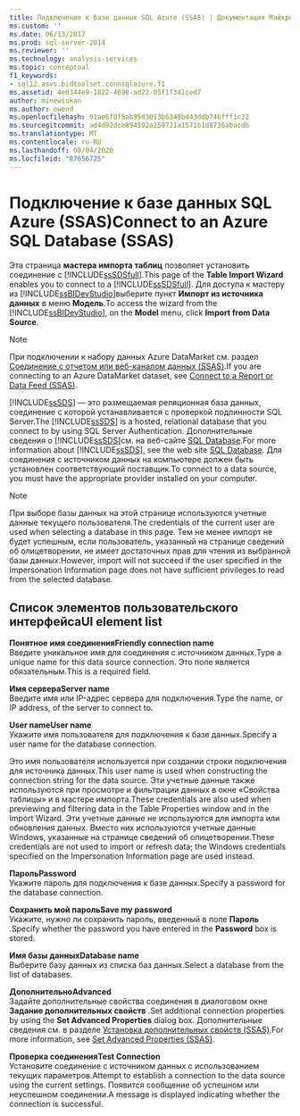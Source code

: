 ```yaml
---
title: Подключение к базе данных SQL Azure (SSAS) | Документация Майкрософт
ms.custom: ''
ms.date: 06/13/2017
ms.prod: sql-server-2014
ms.reviewer: ''
ms.technology: analysis-services
ms.topic: conceptual
f1_keywords:
- sql12.asvs.bidtoolset.connsqlazure.f1
ms.assetid: 4e0344e9-1822-4698-ad22-05f1f341ced7
author: minewiskan
ms.author: owend
ms.openlocfilehash: 91ae6f0f5ab95d3013b6348bd43ddb746fff1c22
ms.sourcegitcommit: ad4d92dce894592a259721a1571b1d8736abacdb
ms.translationtype: MT
ms.contentlocale: ru-RU
ms.lasthandoff: 08/04/2020
ms.locfileid: "87656725"
---
```

# <a name="connect-to-an-azure-sql-database-ssas"></a><span data-ttu-id="0595e-102">Подключение к базе данных SQL Azure (SSAS)</span><span class="sxs-lookup"><span data-stu-id="0595e-102">Connect to an Azure SQL Database (SSAS)</span></span>
  <span data-ttu-id="0595e-103">Эта страница **мастера импорта таблиц** позволяет установить соединение с [!INCLUDE[ssSDSfull](../includes/sssdsfull-md.md)].</span><span class="sxs-lookup"><span data-stu-id="0595e-103">This page of the **Table Import Wizard** enables you to connect to a [!INCLUDE[ssSDSfull](../includes/sssdsfull-md.md)].</span></span> <span data-ttu-id="0595e-104">Для доступа к мастеру из [!INCLUDE[ssBIDevStudio](../includes/ssbidevstudio-md.md)]выберите пункт **Импорт из источника данных** в меню **Модель**.</span><span class="sxs-lookup"><span data-stu-id="0595e-104">To access the wizard from the [!INCLUDE[ssBIDevStudio](../includes/ssbidevstudio-md.md)], on the **Model** menu, click **Import from Data Source**.</span></span>  
  
> [!NOTE]  
>  <span data-ttu-id="0595e-105">При подключении к набору данных Azure DataMarket см. раздел [Соединение с отчетом или веб-каналом данных (SSAS)](connect-to-a-report-or-data-feed-ssas.md).</span><span class="sxs-lookup"><span data-stu-id="0595e-105">If you are connecting to an Azure DataMarket dataset, see [Connect to a Report or Data Feed &#40;SSAS&#41;](connect-to-a-report-or-data-feed-ssas.md).</span></span>  
  
 <span data-ttu-id="0595e-106">[!INCLUDE[ssSDS](../includes/sssds-md.md)] — это размещаемая реляционная база данных, соединение с которой устанавливается с проверкой подлинности SQL Server.</span><span class="sxs-lookup"><span data-stu-id="0595e-106">The [!INCLUDE[ssSDS](../includes/sssds-md.md)] is a hosted, relational database that you connect to by using SQL Server Authentication.</span></span> <span data-ttu-id="0595e-107">Дополнительные сведения о [!INCLUDE[ssSDS](../includes/sssds-md.md)]см. на веб-сайте [SQL Database](https://go.microsoft.com/fwlink/?LinkID=157856).</span><span class="sxs-lookup"><span data-stu-id="0595e-107">For more information about [!INCLUDE[ssSDS](../includes/sssds-md.md)], see the web site [SQL Database](https://go.microsoft.com/fwlink/?LinkID=157856).</span></span> <span data-ttu-id="0595e-108">Для соединения с источником данных на компьютере должен быть установлен соответствующий поставщик.</span><span class="sxs-lookup"><span data-stu-id="0595e-108">To connect to a data source, you must have the appropriate provider installed on your computer.</span></span>  
  
> [!NOTE]  
>  <span data-ttu-id="0595e-109">При выборе базы данных на этой странице используются учетные данные текущего пользователя.</span><span class="sxs-lookup"><span data-stu-id="0595e-109">The credentials of the current user are used when selecting a database in this page.</span></span> <span data-ttu-id="0595e-110">Тем не менее импорт не будет успешным, если пользователь, указанный на странице сведений об олицетворении, не имеет достаточных прав для чтения из выбранной базы данных.</span><span class="sxs-lookup"><span data-stu-id="0595e-110">However, import will not succeed if the user specified in the Impersonation Information page does not have sufficient privileges to read from the selected database.</span></span>  
  
## <a name="ui-element-list"></a><span data-ttu-id="0595e-111">Список элементов пользовательского интерфейса</span><span class="sxs-lookup"><span data-stu-id="0595e-111">UI element list</span></span>  
 <span data-ttu-id="0595e-112">**Понятное имя соединения**</span><span class="sxs-lookup"><span data-stu-id="0595e-112">**Friendly connection name**</span></span>  
 <span data-ttu-id="0595e-113">Введите уникальное имя для соединения с источником данных.</span><span class="sxs-lookup"><span data-stu-id="0595e-113">Type a unique name for this data source connection.</span></span> <span data-ttu-id="0595e-114">Это поле является обязательным.</span><span class="sxs-lookup"><span data-stu-id="0595e-114">This is a required field.</span></span>  
  
 <span data-ttu-id="0595e-115">**Имя сервера**</span><span class="sxs-lookup"><span data-stu-id="0595e-115">**Server name**</span></span>  
 <span data-ttu-id="0595e-116">Введите имя или IP-адрес сервера для подключения.</span><span class="sxs-lookup"><span data-stu-id="0595e-116">Type the name, or IP address, of the server to connect to.</span></span>  
  
 <span data-ttu-id="0595e-117">**User name**</span><span class="sxs-lookup"><span data-stu-id="0595e-117">**User name**</span></span>  
 <span data-ttu-id="0595e-118">Укажите имя пользователя для подключения к базе данных.</span><span class="sxs-lookup"><span data-stu-id="0595e-118">Specify a user name for the database connection.</span></span>  
  
 <span data-ttu-id="0595e-119">Это имя пользователя используется при создании строки подключения для источника данных.</span><span class="sxs-lookup"><span data-stu-id="0595e-119">This user name is used when constructing the connection string for the data source.</span></span> <span data-ttu-id="0595e-120">Эти учетные данные также используются при просмотре и фильтрации данных в окне «Свойства таблицы» и в мастере импорта.</span><span class="sxs-lookup"><span data-stu-id="0595e-120">These credentials are also used when previewing and filtering data in the Table Properties window and in the Import Wizard.</span></span> <span data-ttu-id="0595e-121">Эти учетные данные не используются для импорта или обновления данных. Вместо них используются учетные данные Windows, указанные на странице сведений об олицетворении.</span><span class="sxs-lookup"><span data-stu-id="0595e-121">These credentials are not used to import or refresh data; the Windows credentials specified on the Impersonation Information page are used instead.</span></span>  
  
 <span data-ttu-id="0595e-122">**Пароль**</span><span class="sxs-lookup"><span data-stu-id="0595e-122">**Password**</span></span>  
 <span data-ttu-id="0595e-123">Укажите пароль для подключения к базе данных.</span><span class="sxs-lookup"><span data-stu-id="0595e-123">Specify a password for the database connection.</span></span>  
  
 <span data-ttu-id="0595e-124">**Сохранить мой пароль**</span><span class="sxs-lookup"><span data-stu-id="0595e-124">**Save my password**</span></span>  
 <span data-ttu-id="0595e-125">Укажите, нужно ли сохранить пароль, введенный в поле **Пароль** .</span><span class="sxs-lookup"><span data-stu-id="0595e-125">Specify whether the password you have entered in the **Password** box is stored.</span></span>  
  
 <span data-ttu-id="0595e-126">**Имя базы данных**</span><span class="sxs-lookup"><span data-stu-id="0595e-126">**Database name**</span></span>  
 <span data-ttu-id="0595e-127">Выберите базу данных из списка баз данных.</span><span class="sxs-lookup"><span data-stu-id="0595e-127">Select a database from the list of databases.</span></span>  
  
 <span data-ttu-id="0595e-128">**Дополнительно**</span><span class="sxs-lookup"><span data-stu-id="0595e-128">**Advanced**</span></span>  
 <span data-ttu-id="0595e-129">Задайте дополнительные свойства соединения в диалоговом окне **Задание дополнительных свойств** .</span><span class="sxs-lookup"><span data-stu-id="0595e-129">Set additional connection properties by using the **Set Advanced Properties** dialog box.</span></span> <span data-ttu-id="0595e-130">Дополнительные сведения см. в разделе [Установка дополнительных свойств (SSAS)](set-advanced-properties-ssas.md).</span><span class="sxs-lookup"><span data-stu-id="0595e-130">For more information, see [Set Advanced Properties &#40;SSAS&#41;](set-advanced-properties-ssas.md).</span></span>  
  
 <span data-ttu-id="0595e-131">**Проверка соединения**</span><span class="sxs-lookup"><span data-stu-id="0595e-131">**Test Connection**</span></span>  
 <span data-ttu-id="0595e-132">Установите соединение с источником данных с использованием текущих параметров.</span><span class="sxs-lookup"><span data-stu-id="0595e-132">Attempt to establish a connection to the data source using the current settings.</span></span> <span data-ttu-id="0595e-133">Появится сообщение об успешном или неуспешном соединении.</span><span class="sxs-lookup"><span data-stu-id="0595e-133">A message is displayed indicating whether the connection is successful.</span></span>  
  
  
